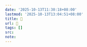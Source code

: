 ```yaml
---
date: '2025-10-13T11:30:18+08:00'
lastmod: '2025-10-13T13:04:51+08:00'
title: 󰥏
url: 󰥏
tags: []
src:
note:
---
```

